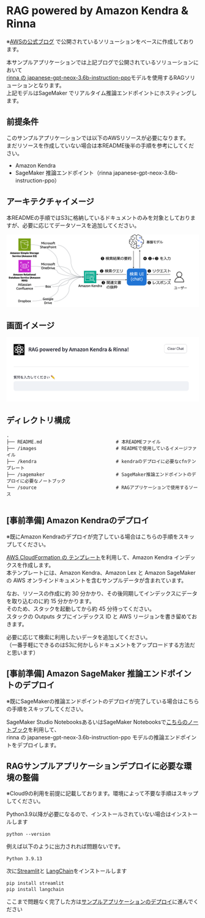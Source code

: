 # RAG powered by Amazon Kendra & Rinna

※[AWSの公式ブログ](https://aws.amazon.com/jp/blogs/news/quickly-build-high-accuracy-generative-ai-applications-on-enterprise-data-using-amazon-kendra-langchain-and-large-language-models/)
で公開されているソリューションをベースに作成しております。

本サンプルアプリケーションでは上記ブログで公開されているソリューションにおいて  
[rinna の japanese-gpt-neox-3.6b-instruction-ppo](https://huggingface.co/rinna/japanese-gpt-neox-3.6b-instruction-ppo)モデルを使用するRAGソリューションとなります。  
上記モデルはSageMaker でリアルタイム推論エンドポイントにホスティングします。

## 前提条件
このサンプルアプリケーションでは以下のAWSリソースが必要になります。  
まだリソースを作成していない場合は本README後半の手順を参考にしてください。

- Amazon Kendra
- SageMaker 推論エンドポイント（rinna japanese-gpt-neox-3.6b-instruction-ppo）


## アーキテクチャイメージ
本READMEの手順ではS3に格納しているドキュメントのみを対象としておりますが、必要に応じてデータソースを追加してください。

![全体のアーキテクチャ図](./images/architecture.png)

## 画面イメージ

![イメージ図1](./images/image1.png)

## ディレクトリ構成

```shell
.
├── README.md                           # 本READMEファイル
├── /images                             # READMEで使用しているイメージファイル
├── /kendra                             # kendraのデプロイに必要なcfnテンプレート
├── /sagemaker                          # SageMaker推論エンドポイントのデプロイに必要なノートブック
└── /source                             # RAGアプリケーションで使用するソース


```

## [事前準備] Amazon Kendraのデプロイ
※既にAmazon Kendraのデプロイが完了している場合はこちらの手順をスキップしてください。

[AWS CloudFormation の テンプレート](./kendra/kendra-docs-index.yaml)を利用して、Amazon Kendra インデックスを作成します。  
本テンプレートには、Amazon Kendra、Amazon Lex と Amazon SageMaker の AWS オンラインドキュメントを含むサンプルデータが含まれています。  

なお、リソースの作成に約 30 分かかり、その後同期してインデックスにデータを取り込むのに約 15 分かかります。  
そのため、スタックを起動してから約 45 分待ってください。  
スタックの Outputs タブにインデックス ID と AWS リージョンを書き留めておきます。


必要に応じて検索に利用したいデータを追加してください。  
（一番手軽にできるのはS3に何かしらドキュメントをアップロードする方法だと思います）


## [事前準備] Amazon SageMaker 推論エンドポイントのデプロイ
※既にSageMakerの推論エンドポイントのデプロイが完了している場合はこちらの手順をスキップしてください。

SageMaker Studio NotebooksあるいはSageMaker Notebooksで[こちらのノートブック](./kendra/kendra-docs-index.yaml)を利用して、  
rinna の japanese-gpt-neox-3.6b-instruction-ppo モデルの推論エンドポイントをデプロイします。

## RAGサンプルアプリケーションデプロイに必要な環境の整備
※Cloud9の利用を前提に記載しております。環境によって不要な手順はスキップしてください。

Python3.9以降が必要になるので、インストールされていない場合はインストールします

```shell
python --version

```

例えば以下のように出力されれば問題ないです。

```shell
Python 3.9.13

```

次に[Streamlit](https://docs.streamlit.io/library/get-started/installation)と
[LangChain](https://python.langchain.com/docs/get_started/installation)をインストールします

```shell
pip install streamlit
pip install langchain

```

ここまで問題なく完了した方は[サンプルアプリケーションのデプロイ](./source)に進んでください